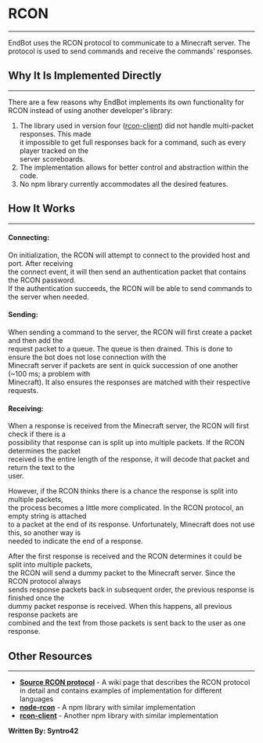 # RCON
___
EndBot uses the RCON protocol to communicate to a Minecraft server. The protocol is used to send commands and receive the commands' responses.

## Why It Is Implemented Directly
___
There are a few reasons why EndBot implements its own functionality for RCON instead of using another developer's library:
1. The library used in version four ([rcon-client][2]) did not handle multi-packet responses. This made \
   it impossible to get full responses back for a command, such as every player tracked on the \
   server scoreboards.
2. The implementation allows for better control and abstraction within the code.
3. No npm library currently accommodates all the desired features.

## How It Works
___
#### Connecting:

On initialization, the RCON will attempt to connect to the provided host and port. After receiving \
the connect event, it will then send an authentication packet that contains the RCON password. \
If the authentication succeeds, the RCON will be able to send commands to the server when needed.

#### Sending:

When sending a command to the server, the RCON will first create a packet and then add the \
request packet to a queue. The queue is then drained. This is done to ensure the bot does not lose connection with the \
Minecraft server if packets are sent in quick succession of one another (~100 ms; a problem with \
Minecraft). It also ensures the responses are matched with their respective requests.

#### Receiving:

When a response is received from the Minecraft server, the RCON will first check if there is a \
possibility that response can is split up into multiple packets. If the RCON determines the packet\
received is the entire length of the response, it will decode that packet and return the text to the \
user.

However, if the RCON thinks there is a chance the response is split into multiple packets, \
the process becomes a little more complicated.  In the RCON protocol, an empty string is attached \
to a packet at the end of its response. Unfortunately, Minecraft does not use this, so another way is \
needed to indicate the end of a response.

After the first response is received and the RCON determines it could be split into multiple packets, \
the RCON will send a dummy packet to the Minecraft server. Since the RCON protocol always \
sends response packets back in subsequent order, the previous response is finished once the \
dummy packet response is received. When this happens, all previous response packets are \
combined and the text from those packets is sent back to the user as one response.

## Other Resources
___
- **[Source RCON protocol][1]** - A wiki page that describes the RCON protocol in detail and contains examples of implementation for different languages
- **[node-rcon][3]** - A npm library with similar implementation
- **[rcon-client][2]** - Another npm library with similar implementation

**Written By: Syntro42**

[1]: https://developer.valvesoftware.com/wiki/Source_RCON_Protocol
[2]: https://github.com/janispritzkau/rcon-client
[3]: https://github.com/pushrax/node-rcon
